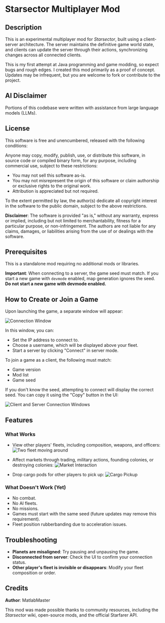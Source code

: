 # Starsector Multiplayer Mod

## Description

This is an experimental multiplayer mod for *Starsector*, built using a client-server architecture. The server maintains the definitive game world state, and clients can update the server through their actions, synchronizing changes across all connected clients.

This is my first attempt at Java programming and game modding, so expect bugs and rough edges. I created this mod primarily as a proof of concept. Updates may be infrequent, but you are welcome to fork or contribute to the project.

## AI Disclaimer

Portions of this codebase were written with assistance from large language models (LLMs).

## License

This software is free and unencumbered, released with the following conditions:

Anyone may copy, modify, publish, use, or distribute this software, in source code or compiled binary form, for any purpose, including commercial use, subject to these restrictions:

- You may not sell this software as-is.
- You may not misrepresent the origin of this software or claim authorship or exclusive rights to the original work.
- Attribution is appreciated but not required.

To the extent permitted by law, the author(s) dedicate all copyright interest in the software to the public domain, subject to the above restrictions.

**Disclaimer**: The software is provided "as is," without any warranty, express or implied, including but not limited to merchantability, fitness for a particular purpose, or non-infringement. The authors are not liable for any claims, damages, or liabilities arising from the use of or dealings with the software.

## Prerequisites

This is a standalone mod requiring no additional mods or libraries.

**Important**: When connecting to a server, the game seed must match. If you start a new game with `devmode` enabled, map generation ignores the seed. **Do not start a new game with devmode enabled.**

## How to Create or Join a Game

Upon launching the game, a separate window will appear:

![Connection Window](https://i.imgur.com/FxQQhUh.png)

In this window, you can:
- Set the IP address to connect to.
- Choose a username, which will be displayed above your fleet.
- Start a server by clicking "Connect" in server mode.

To join a game as a client, the following must match:
- Game version
- Mod list
- Game seed

If you don't know the seed, attempting to connect will display the correct seed. You can copy it using the "Copy" button in the UI:

![Client and Server Connection Windows](https://i.imgur.com/ZJ5M9Nk.png)

## Features

### What Works
- View other players' fleets, including composition, weapons, and officers:
  <img src="https://i.imgur.com/9CBtYOZ.gif" alt="Two fleet moving around">

- Affect markets through trading, military actions, founding colonies, or destroying colonies:
  <img src="https://i.imgur.com/kJUCHrH.gif" alt="Market Interaction">

- Drop cargo pods for other players to pick up:
  <img src="https://i.imgur.com/TrFQ7k3.gif" alt="Cargo Pickup">

### What Doesn't Work (Yet)
- No combat.
- No AI fleets.
- No missions.
- Games must start with the same seed (future updates may remove this requirement).
- Fleet position rubberbanding due to acceleration issues.

## Troubleshooting

- **Planets are misaligned**: Try pausing and unpausing the game.
- **Disconnected from server**: Check the UI to confirm your connection status.
- **Other player's fleet is invisible or disappears**: Modify your fleet composition or order.

## Credits

**Author**: MatlabMaster

This mod was made possible thanks to community resources, including the *Starsector* wiki, open-source mods, and the official Starfarer API.